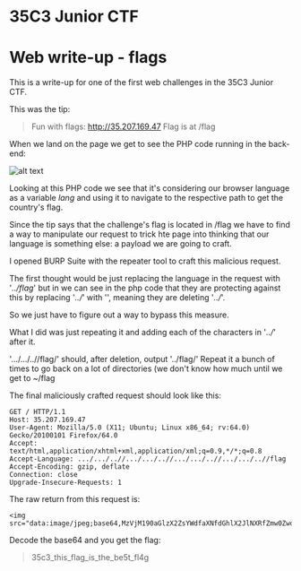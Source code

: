 # 35C3 Junior CTF
# Web write-up - flags

This is a write-up for one of the first web challenges in the 35C3 Junior CTF.

   
This was the tip:
> Fun with flags: http://35.207.169.47
Flag is at /flag

When we land on the page we get to see the PHP code running in the back-end:

![alt text](https://i.imgur.com/ryuhe28.png)


Looking at this PHP code we see that it's considering our browser language as a variable *lang* and using it to navigate to the respective path to get the country's flag.

Since the tip says that the challenge's flag is located in /flag we have to find a way to manipulate our request to trick hte page into thinking that our language is something else: a payload we are going to craft.

I opened BURP Suite with the repeater tool to craft this malicious request.

The first thought would be just replacing the language in the request with '*../flag*' but in we can see in the php code that they are protecting against this by replacing '*../*' with '', meaning they are deleting '*../*'.

So we just have to figure out a way to bypass this measure.

What I did was just repeating it and adding each of the characters in '*../*' after it.

'.../.../..//flag/' should, after deletion, output '../flag/'
Repeat it a bunch of times to go back on a lot of directories (we don't know how much until we get to ~/flag 

The final maliciously crafted request should look like this:

    GET / HTTP/1.1
    Host: 35.207.169.47
    User-Agent: Mozilla/5.0 (X11; Ubuntu; Linux x86_64; rv:64.0) Gecko/20100101 Firefox/64.0
    Accept: text/html,application/xhtml+xml,application/xml;q=0.9,*/*;q=0.8
    Accept-Language: .../.../..//.../.../..//.../.../..//.../.../..//flag
    Accept-Encoding: gzip, deflate
    Connection: close
    Upgrade-Insecure-Requests: 1

The raw return from this request is:

    <img src="data:image/jpeg;base64,MzVjM190aGlzX2ZsYWdfaXNfdGhlX2JlNXRfZmw0Zwo=">

Decode the base64 and you get the flag:

> 35c3_this_flag_is_the_be5t_fl4g

